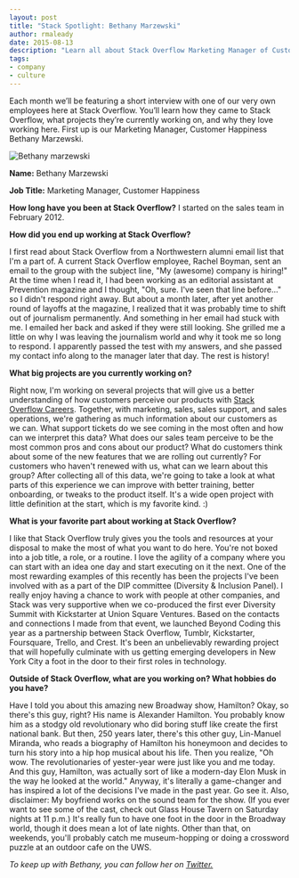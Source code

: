 ```yaml
---
layout: post
title: "Stack Spotlight: Bethany Marzewski"
author: rmaleady
date: 2015-08-13
description: "Learn all about Stack Overflow Marketing Manager of Customer Happiness, Bethany Marzewski."
tags:
- company
- culture
---
```

Each month we’ll be featuring a short interview with one of our very own employees here at Stack Overflow. You’ll learn how they came to Stack Overflow, what projects they’re currently working on, and why they love working here.
First up is our Marketing Manager, Customer Happiness Bethany Marzewski.

![Bethany marzewski](https://i.stack.imgur.com/h4AM2.jpg)

**Name:** Bethany Marzewski

**Job Title:** Marketing Manager, Customer Happiness

**How long have you been at Stack Overflow?** I started on the sales team in February 2012.

**How did you end up working at Stack Overflow?**

I first read about Stack Overflow from a Northwestern alumni email list that I'm a part of. A current Stack Overflow employee, Rachel Boyman, sent an email to the group with the subject line, "My (awesome) company is hiring!" At the time when I read it, I had been working as an editorial assistant at Prevention magazine and I thought, "Oh, sure. I've seen that line before..." so I didn't respond right away. But about a month later, after yet another round of layoffs at the magazine, I realized that it was probably time to shift out of journalism permanently. And something in her email had stuck with me. I emailed her back and asked if they were still looking. She grilled me a little on why I was leaving the journalism world and why it took me so long to respond. I apparently passed the test with my answers, and she passed my contact info along to the manager later that day. The rest is history!  

**What big projects are you currently working on?**

Right now, I'm working on several projects that will give us a better understanding of how customers perceive our products with [Stack Overflow Careers](http://careers.stackoverflow.com). Together, with marketing, sales, sales support, and sales operations, we're gathering as much information about our customers as we can. What support tickets do we see coming in the most often and how can we interpret this data? What does our sales team perceive to be the most common pros and cons about our product? What do customers think about some of the new features that we are rolling out currently? For customers who haven't renewed with us, what can we learn about this group? After collecting all of this data, we're going to take a look at what parts of this experience we can improve with better training, better onboarding, or tweaks to the product itself. It's a wide open project with little definition at the start, which is my favorite kind. :)

**What is your favorite part about working at Stack Overflow?**

I like that Stack Overflow truly gives you the tools and resources at your disposal to make the most of what you want to do here. You're not boxed into a job title, a role, or a routine. I love the agility of a company where you can start with an idea one day and start executing on it the next. One of the most rewarding examples of this recently has been the projects I've been involved with as a part of the DIP committee (Diversity & Inclusion Panel). I really enjoy having a chance to work with people at other companies, and Stack was very supportive when we co-produced the first ever Diversity Summit with Kickstarter at Union Square Ventures. Based on the contacts and connections I made from that event, we launched Beyond Coding this year as a partnership between Stack Overflow, Tumblr, Kickstarter, Foursquare, Trello, and Crest. It's been an unbelievably rewarding project that will hopefully culminate with us getting emerging developers in New York City a foot in the door to their first roles in technology.

**Outside of Stack Overflow, what are you working on? What hobbies do you have?**

Have I told you about this amazing new Broadway show, Hamilton? Okay, so there's this guy, right? His name is Alexander Hamilton. You probably know him as a stodgy old revolutionary who did boring stuff like create the first national bank. But then, 250 years later, there's this other guy, Lin-Manuel Miranda, who reads a biography of Hamilton his honeymoon and decides to turn his story into a hip hop musical about his life. Then you realize, "Oh wow. The revolutionaries of yester-year were just like you and me today. And this guy, Hamilton, was actually sort of like a modern-day Elon Musk in the way he looked at the world." Anyway, it's literally a game-changer and has inspired a lot of the decisions I've made in the past year. Go see it. Also, disclaimer: My boyfriend works on the sound team for the show. (If you ever want to see some of the cast, check out Glass House Tavern on Saturday nights at 11 p.m.) It's really fun to have one foot in the door in the Broadway world, though it does mean a lot of late nights. Other than that, on weekends, you'll probably catch me museum-hopping or doing a crossword puzzle at an outdoor cafe on the UWS.

*To keep up with Bethany, you can follow her on [Twitter.](https://twitter.com/bethanymarz)*
